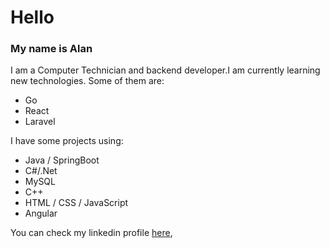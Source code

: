 # Hello
### My name is Alan
I am a Computer Technician and backend developer.I am currently learning new technologies.
Some of them are:
 
 - Go
 - React
 - Laravel

I have some projects using:
- Java / SpringBoot
- C#/.Net
- MySQL
- C++
- HTML / CSS / JavaScript
- Angular

You can check my linkedin profile [here](https://www.linkedin.com/in/alan-lazo/),

<!---
C4fesit0/C4fesit0 is a ✨ special ✨ repository because its `README.md` (this file) appears on your GitHub profile.
You can click the Preview link to take a look at your changes.
--->
